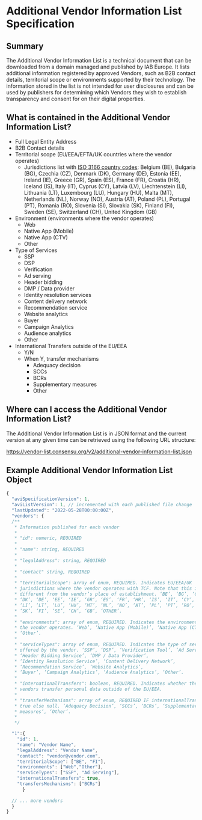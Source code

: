 # Additional Vendor Information List Specification

## Summary

The Additional Vendor Information List is a technical document that can be downloaded from a domain managed and published by IAB Europe. It lists additional information registered by approved Vendors, such as B2B contact details, territorial scope or environments supported by their technology. The information stored in the list is not intended for user disclosures and can be used by publishers for determining which Vendors they wish to establish transparency and consent for on their digital properties.

## What is contained in the Additional Vendor Information List?

 * Full Legal Entity Address
 * B2B Contact details
 * Territorial scope (EU/EEA/EFTA/UK countries where the vendor operates)
   + Jurisdictions list with [ISO 3166 country codes](https://www.iso.org/obp/ui/#search): Belgium (BE), Bulgaria (BG), Czechia (CZ), Denmark (DK), Germany (DE), Estonia (EE), Ireland (IE), Greece (GR), Spain (ES), France (FR), Croatia (HR), Iceland (IS), Italy (IT), Cyprus (CY), Latvia (LV), Liechtenstein (LI), Lithuania (LT), Luxembourg (LU), Hungary (HU), Malta (MT), Netherlands (NL), Norway (NO), Austria (AT), Poland (PL), Portugal (PT), Romania (RO), Slovenia (SI), Slovakia (SK), Finland (FI), Sweden (SE), Switzerland (CH), United Kingdom (GB)
 * Environment (environments where the vendor operates)
   + Web
   + Native App (Mobile)
   + Native App (CTV)
   + Other
 * Type of Services
   + SSP
   + DSP
   + Verification
   + Ad serving
   + Header bidding
   + DMP / Data provider
   + Identity resolution services
   + Content delivery network
   + Recommendation service
   + Website analytics
   + Buyer
   + Campaign Analytics
   + Audience analytics
   + Other
 * International Transfers outside of the EU/EEA
   + Y/N
   + When Y, transfer mechanisms
     - Adequacy decision
     - SCCs
     - BCRs
     - Supplementary measures
     - Other

## Where can I access the Additional Vendor Information List?

The Additional Vendor Information List is in JSON format and the current version at any given time can be retrieved using the following URL structure:

https://vendor-list.consensu.org/v2/additional-vendor-information-list.json

## Example Additional Vendor Information List Object

````javascript
{
  "aviSpecificationVersion": 1,
  "aviListVersion": 1, // incremented with each published file change
  "lastUpdated": "2022-05-28T00:00:00Z",
  "vendors": {
  /**
   * Information published for each vendor
   *
   * "id": numeric, REQUIRED
   *
   * "name": string, REQUIRED
   *
   * "legalAddress": string, REQUIRED 
   *
   * "contact" string, REQUIRED
   *
   * "territorialScope": array of enum, REQUIRED. Indicates EU/EEA/UK 
   * jurisdictions where the vendor operates with TCF. Note that this is 
   * different from the vendor’s place of establishment. ‘BE’, ‘BG’, ‘CZ’, 
   * ‘DK’, ‘DE’, ‘EE’, ‘IE’, ‘GR’, ‘ES’, ‘FR’, ‘HR’, ‘IS’, ‘IT’, ‘CY’, ‘LV’, 
   * ‘LI’, ‘LT’, ‘LU’, ‘HU’, ‘MT’, ‘NL’, ‘NO’, ‘AT’, ‘PL’, ‘PT’, ‘RO’, ‘SI’, 
   * ‘SK’, ‘FI’, ‘SE’, ‘CH’, ‘GB’, ‘OTHER’.
   *
   * "environments": array of enum, REQUIRED. Indicates the environments where
   * the vendor operates. ‘Web’, ‘Native App (Mobile)’, ‘Native App (CTV)’,
   * ‘Other’.
   *
   * "serviceTypes": array of enum, REQUIRED. Indicates the type of services
   * offered by the vendor. ‘SSP’, ‘DSP’, ‘Verification Tool’, ‘Ad Serving’,
   * ‘Header Bidding Service’, ‘DMP / Data Provider’,
   * ‘Identity Resolution Service’, ‘Content Delivery Network’,
   * ‘Recommendation Service’, ‘Website Analytics’,
   * ‘Buyer’, ‘Campaign Analytics’, ‘Audience Analytics’, ‘Other’.
   *
   * "internationalTransfers": boolean, REQUIRED. Indicates whether the
   * vendors transfer personal data outside of the EU/EEA.
   *
   * "transferMechanisms": array of enum, REQUIRED IF internationalTransfers = 
   * true else null. ‘Adequacy Decision’, ‘SCCs’, ‘BCRs’, ‘Supplementary
   * measures’, ‘Other’.
   *
   */

  "1":{
    "id": 1,
    "name": "Vendor Name",
    "legalAddress": "Vendor Name",
    "contact": "vendor@vendor.com",
    "territorialScope": ["BE", "FI"],
    "environments": ["Web","Other"],
    "serviceTypes": ["SSP", "Ad Serving"],
    "internationalTransfers": true,
    "transfersMechanisms": ["BCRs"]
      }
    
  // ... more vendors
  }
}
````

